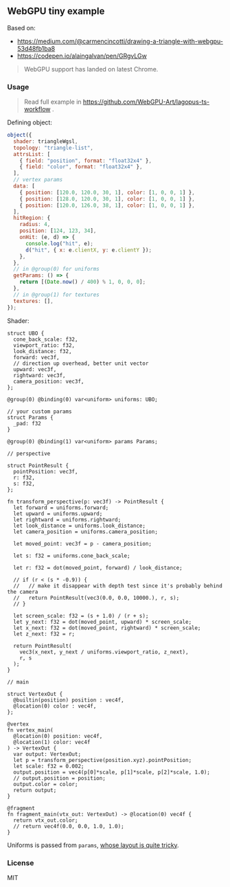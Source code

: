 ## WebGPU tiny example

Based on:

- https://medium.com/@carmencincotti/drawing-a-triangle-with-webgpu-53d48fb1ba8
- https://codepen.io/alaingalvan/pen/GRgvLGw

> WebGPU support has landed on latest Chrome.

### Usage

> Read full example in https://github.com/WebGPU-Art/lagopus-ts-workflow .

Defining object:

```js
object({
  shader: triangleWgsl,
  topology: "triangle-list",
  attrsList: [
    { field: "position", format: "float32x4" },
    { field: "color", format: "float32x4" },
  ],
  // vertex params
  data: [
    { position: [120.0, 120.0, 30, 1], color: [1, 0, 0, 1] },
    { position: [128.0, 120.0, 30, 1], color: [1, 0, 0, 1] },
    { position: [120.0, 126.0, 38, 1], color: [1, 0, 0, 1] },
  ],
  hitRegion: {
    radius: 4,
    position: [124, 123, 34],
    onHit: (e, d) => {
      console.log("hit", e);
      d("hit", { x: e.clientX, y: e.clientY });
    },
  },
  // in @group(0) for uniforms
  getParams: () => {
    return [(Date.now() / 400) % 1, 0, 0, 0];
  },
  // in @group(1) for textures
  textures: [],
});
```

Shader:

```wgsl
struct UBO {
  cone_back_scale: f32,
  viewport_ratio: f32,
  look_distance: f32,
  forward: vec3f,
  // direction up overhead, better unit vector
  upward: vec3f,
  rightward: vec3f,
  camera_position: vec3f,
};

@group(0) @binding(0) var<uniform> uniforms: UBO;

// your custom params
struct Params {
  _pad: f32
}

@group(0) @binding(1) var<uniform> params Params;

// perspective

struct PointResult {
  pointPosition: vec3f,
  r: f32,
  s: f32,
};

fn transform_perspective(p: vec3f) -> PointResult {
  let forward = uniforms.forward;
  let upward = uniforms.upward;
  let rightward = uniforms.rightward;
  let look_distance = uniforms.look_distance;
  let camera_position = uniforms.camera_position;

  let moved_point: vec3f = p - camera_position;

  let s: f32 = uniforms.cone_back_scale;

  let r: f32 = dot(moved_point, forward) / look_distance;

  // if (r < (s * -0.9)) {
  //   // make it disappear with depth test since it's probably behind the camera
  //   return PointResult(vec3(0.0, 0.0, 10000.), r, s);
  // }

  let screen_scale: f32 = (s + 1.0) / (r + s);
  let y_next: f32 = dot(moved_point, upward) * screen_scale;
  let x_next: f32 = dot(moved_point, rightward) * screen_scale;
  let z_next: f32 = r;

  return PointResult(
    vec3(x_next, y_next / uniforms.viewport_ratio, z_next),
    r, s
  );
}

// main

struct VertexOut {
  @builtin(position) position : vec4f,
  @location(0) color : vec4f,
};

@vertex
fn vertex_main(
  @location(0) position: vec4f,
  @location(1) color: vec4f
) -> VertexOut {
  var output: VertexOut;
  let p = transform_perspective(position.xyz).pointPosition;
  let scale: f32 = 0.002;
  output.position = vec4(p[0]*scale, p[1]*scale, p[2]*scale, 1.0);
  // output.position = position;
  output.color = color;
  return output;
}

@fragment
fn fragment_main(vtx_out: VertexOut) -> @location(0) vec4f {
  return vtx_out.color;
  // return vec4f(0.0, 0.0, 1.0, 1.0);
}
```

Uniforms is passed from `params`, [whose layout is quite tricky](https://www.w3.org/TR/WGSL/#structure-member-layout).

### License

MIT
